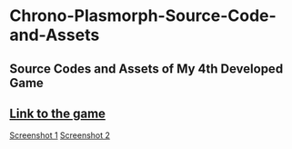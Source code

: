 # Chrono-Plasmorph-Source-Code-and-Assets
Source Codes and Assets of My 4th Developed Game
---
[Link to the game](https://codekokeshi.itch.io/chrono-plasmorph-aikawa)
---
[Screenshot 1](https://github.com/CodeKokeshi/Chrono-Plasmorph-Source-Code-and-Assets/assets/112242924/5bb751e3-2b2d-401b-b1d4-859e7b844525)
[Screenshot 2](https://github.com/CodeKokeshi/Chrono-Plasmorph-Source-Code-and-Assets/assets/112242924/369444df-e9e1-4c64-829a-471e174e1cd3)
